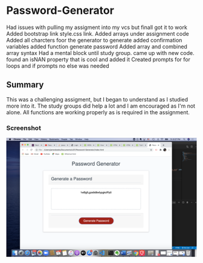 # Password-Generator
Had issues with pulling my assigment into my vcs but finall got it to work
Added bootstrap link style.css link.
Added arrays under assignment code
Added all charcters foor the generator to generate
added confirmation variables
added function generate password
Added array and combined array syntax
Had a mental block until study group.
came up with new code.
found an isNAN property that is cool and added it
Created prompts for for loops and if prompts no else was needed

## Summary
This was a challenging assigment, but I began to understand as I studied more into it. The study groups did help a lot and I am encouraged as I'm not alone. All functions are working properly as is required in the assignment.  


### Screenshot 
![alt text](assets/PWScreenshot.png)
